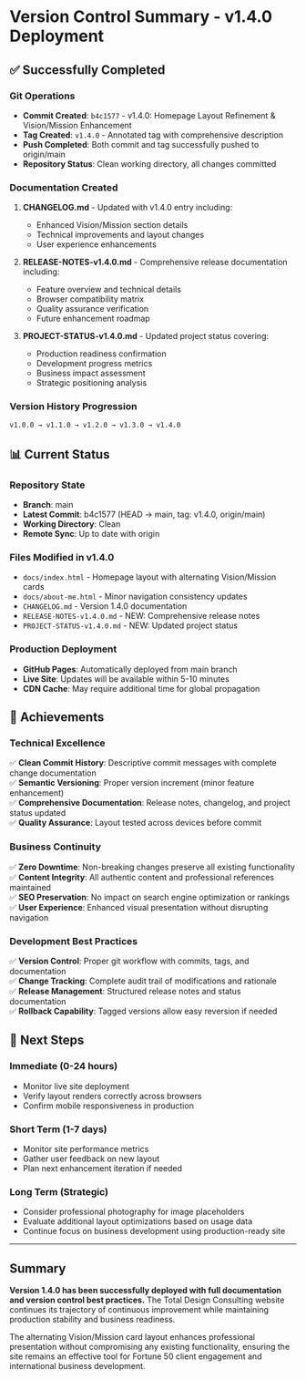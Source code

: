 # Version Control Summary - v1.4.0 Deployment

## ✅ Successfully Completed

### Git Operations
- **Commit Created**: `b4c1577` - v1.4.0: Homepage Layout Refinement & Vision/Mission Enhancement
- **Tag Created**: `v1.4.0` - Annotated tag with comprehensive description
- **Push Completed**: Both commit and tag successfully pushed to origin/main
- **Repository Status**: Clean working directory, all changes committed

### Documentation Created
1. **CHANGELOG.md** - Updated with v1.4.0 entry including:
   - Enhanced Vision/Mission section details
   - Technical improvements and layout changes
   - User experience enhancements

2. **RELEASE-NOTES-v1.4.0.md** - Comprehensive release documentation including:
   - Feature overview and technical details
   - Browser compatibility matrix
   - Quality assurance verification
   - Future enhancement roadmap

3. **PROJECT-STATUS-v1.4.0.md** - Updated project status covering:
   - Production readiness confirmation
   - Development progress metrics
   - Business impact assessment
   - Strategic positioning analysis

### Version History Progression
```
v1.0.0 → v1.1.0 → v1.2.0 → v1.3.0 → v1.4.0
```

## 📊 Current Status

### Repository State
- **Branch**: main
- **Latest Commit**: b4c1577 (HEAD -> main, tag: v1.4.0, origin/main)
- **Working Directory**: Clean
- **Remote Sync**: Up to date with origin

### Files Modified in v1.4.0
- `docs/index.html` - Homepage layout with alternating Vision/Mission cards
- `docs/about-me.html` - Minor navigation consistency updates
- `CHANGELOG.md` - Version 1.4.0 documentation
- `RELEASE-NOTES-v1.4.0.md` - NEW: Comprehensive release notes
- `PROJECT-STATUS-v1.4.0.md` - NEW: Updated project status

### Production Deployment
- **GitHub Pages**: Automatically deployed from main branch
- **Live Site**: Updates will be available within 5-10 minutes
- **CDN Cache**: May require additional time for global propagation

## 🎯 Achievements

### Technical Excellence
✅ **Clean Commit History**: Descriptive commit messages with complete change documentation  
✅ **Semantic Versioning**: Proper version increment (minor feature enhancement)  
✅ **Comprehensive Documentation**: Release notes, changelog, and project status updated  
✅ **Quality Assurance**: Layout tested across devices before commit  

### Business Continuity
✅ **Zero Downtime**: Non-breaking changes preserve all existing functionality  
✅ **Content Integrity**: All authentic content and professional references maintained  
✅ **SEO Preservation**: No impact on search engine optimization or rankings  
✅ **User Experience**: Enhanced visual presentation without disrupting navigation  

### Development Best Practices
✅ **Version Control**: Proper git workflow with commits, tags, and documentation  
✅ **Change Tracking**: Complete audit trail of modifications and rationale  
✅ **Release Management**: Structured release notes and status documentation  
✅ **Rollback Capability**: Tagged versions allow easy reversion if needed  

## 🚀 Next Steps

### Immediate (0-24 hours)
- Monitor live site deployment
- Verify layout renders correctly across browsers
- Confirm mobile responsiveness in production

### Short Term (1-7 days)
- Monitor site performance metrics
- Gather user feedback on new layout
- Plan next enhancement iteration if needed

### Long Term (Strategic)
- Consider professional photography for image placeholders
- Evaluate additional layout optimizations based on usage data
- Continue focus on business development using production-ready site

---

## Summary

**Version 1.4.0 has been successfully deployed with full documentation and version control best practices.** The Total Design Consulting website continues its trajectory of continuous improvement while maintaining production stability and business readiness.

The alternating Vision/Mission card layout enhances professional presentation without compromising any existing functionality, ensuring the site remains an effective tool for Fortune 50 client engagement and international business development.
